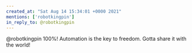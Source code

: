 ```yaml
---
created_at: "Sat Aug 14 15:34:01 +0000 2021"
mentions: ['robotkingpin']
in_reply_to: @robotkingpin
---
```


@robotkingpin 100%! Automation is the key to freedom. Gotta share it with the world!